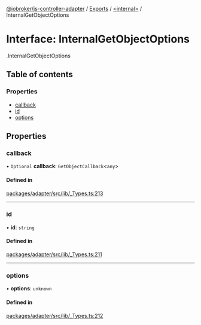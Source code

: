 [@iobroker/js-controller-adapter](../README.md) / [Exports](../modules.md) / [<internal\>](../modules/internal_.md) / InternalGetObjectOptions

# Interface: InternalGetObjectOptions

[<internal>](../modules/internal_.md).InternalGetObjectOptions

## Table of contents

### Properties

- [callback](internal_.InternalGetObjectOptions.md#callback)
- [id](internal_.InternalGetObjectOptions.md#id)
- [options](internal_.InternalGetObjectOptions.md#options)

## Properties

### callback

• `Optional` **callback**: `GetObjectCallback`<`any`\>

#### Defined in

[packages/adapter/src/lib/_Types.ts:213](https://github.com/ioBroker/ioBroker.js-controller/blob/8b30b890/packages/adapter/src/lib/_Types.ts#L213)

___

### id

• **id**: `string`

#### Defined in

[packages/adapter/src/lib/_Types.ts:211](https://github.com/ioBroker/ioBroker.js-controller/blob/8b30b890/packages/adapter/src/lib/_Types.ts#L211)

___

### options

• **options**: `unknown`

#### Defined in

[packages/adapter/src/lib/_Types.ts:212](https://github.com/ioBroker/ioBroker.js-controller/blob/8b30b890/packages/adapter/src/lib/_Types.ts#L212)
